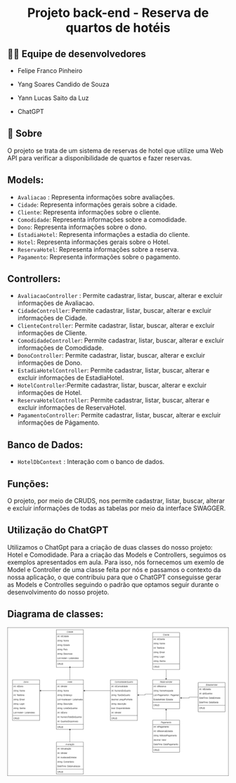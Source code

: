 <h1 align='center'>
    <p>Projeto back-end - Reserva de quartos de hotéis</p>
</h1>

## 🙋‍♂️ Equipe de desenvolvedores
- <p>Felipe Franco Pinheiro</p>
- <p>Yang Soares Candido de Souza</p>
- <p>Yann Lucas Saito da Luz</p>
- <p>ChatGPT</p>

## 📘 Sobre

O projeto se trata de um sistema de reservas de hotel que utilize uma Web API para verificar a disponibilidade de quartos e fazer reservas.

## Models:

- `Avaliacao` : Representa informações sobre avaliações.
- `Cidade`: Representa informações gerais sobre a cidade.
- `Cliente`: Representa informações sobre o cliente.
- `Comodidade`: Representa informações sobre a comodidade.
- `Dono`: Representa informações sobre o dono.
- `EstadiaHotel`: Representa informações a estadia do cliente.
- `Hotel`: Representa informações gerais sobre o Hotel.
- `ReservaHotel`: Representa informações sobre a reserva.
- `Pagamento`: Representa informações sobre o pagamento.

## Controllers:

- `AvaliacaoController` : Permite cadastrar, listar, buscar, alterar e excluir informações de Avaliacao.
- `CidadeController`: Permite cadastrar, listar, buscar, alterar e excluir informações de Cidade.
- `ClienteController`: Permite cadastrar, listar, buscar, alterar e excluir informações de Cliente.
- `ComodidadeController`: Permite cadastrar, listar, buscar, alterar e excluir informações de Comodidade.
- `DonoController`: Permite cadastrar, listar, buscar, alterar e excluir informações de Dono.
- `EstadiaHotelController`: Permite cadastrar, listar, buscar, alterar e excluir informações de EstadiaHotel.
- `HotelController`:Permite cadastrar, listar, buscar, alterar e excluir informações de Hotel.
- `ReservaHotelController`: Permite cadastrar, listar, buscar, alterar e excluir informações de ReservaHotel.
- `PagamentoController`: Permite cadastrar, listar, buscar, alterar e excluir informações de Págamento.

## Banco de Dados:

- `HotelDbContext` : Interação com o banco de dados.

## Funções:

O projeto, por meio de CRUDS, nos permite cadastrar, listar, buscar, alterar e excluir informações de todas as tabelas por meio da interface SWAGGER.

## Utilização do ChatGPT

Utilizamos o ChatGpt para a criação de duas classes do nosso projeto: Hotel e Comodidade. Para a criação das Models e Controllers, seguimos os exemplos apresentados em aula. Para isso, nós fornecemos um exemlo de Model e Controller de uma classe feita por nós e passamos o contexto da nossa aplicação, o que contribuiu para que o ChatGPT conseguisse gerar as Models e Controlles seguindo o padrão que optamos seguir durante o desenvolvimento do nosso projeto.

## Diagrama de classes:

<img src="DiagramaReservaHotel.png">
